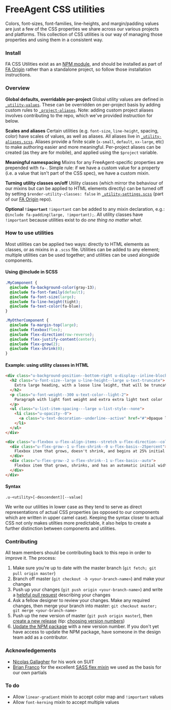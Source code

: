 # FreeAgent CSS utilities
Colors, font-sizes, font-families, line-heights, and margin/padding values are just a few of the CSS properties we share across our various projects and platforms. This collection of CSS utilities is our way of managing those properties and using them in a consistent way.

### Install

FA CSS Utilities exist as an [NPM module](https://www.npmjs.com/package/fa-css-utilities), and should be installed as part of [FA Origin](https://github.com/fac/fa-origin) rather than a standalone project, so follow those installation instructions.

### Overview

**Global defaults, overridable per-project**
Global utility values are defined in [`_utility-values`](https://github.com/fac/fa-css-utilities/blob/master/_utility-values.scss). These can be overridden on per-project basis by adding custom rules to [`_project-aliases`](https://github.com/fac/fa-css-utilities/blob/master/_project-aliases.scss). Note: adding custom project aliases involves contributing to the repo, which we've provided instruction for below.

**Scales and aliases**
Certain utilities (e.g. `font-size`, `line-height`, spacing, color) have scales of values, as well as aliases. All aliases live in [`_utility-aliases.scss`](https://github.com/fac/fa-css-utilities/blob/master/_utility-aliases.scss). Aliases provide a finite scale (`x-small`, `default`, `xx-large`, etc) to make authoring easier and more meaningful. Per-project aliases can be created (as they are for mobile), and applied using the `$project` variable. 

**Meaningful namespacing**
Mixins for any FreeAgent-specific properties are prepended with `fa-`. Simple rule: if we have a custom value for a property (i.e. a value that isn't part of the CSS spec), we have a custom mixin. 

**Turning utility classes on/off**
Utility classes (which mirror the behaviour of our mixins but can be applied to HTML elements directly) can be turned off by setting `$render-utility-classes: false` in [`_utility-settings.scss`](https://github.com/fac/fa-origin/blob/master/assets/scss/_utility-settings.scss) (part of our [FA Origin](https://github.com/fac/fa-origin) repo).

**Optional `!important`**
`!important` can be added to any mixin declaration, e.g.: `@include fa-padding(large, !important);`. All utility classes have `!important` because utilities exist to do _one thing no matter what_.

### How to use utilities

Most utilities can be applied two ways: directly to HTML elements as classes, or as mixins in a `.scss` file. Utilities can be added to any element; multiple utilities can be used together; and utilities can be used alongside components.
 
#### Using @include in SCSS
 
```scss
.MyComponent {
  @include fa-background-color(gray-13);
  @include fa-font-family(default);
  @include fa-font-size(large);
  @include fa-line-height(tight);
  @include fa-text-color(fa-blue);
}

.MyOtherComponent {
  @include fa-margin-top(large);
  @include flexbox(flex);
  @include flex-direction(row-reverse);
  @include flex-justify-content(center);
  @include flex-grow(2);
  @include flex-shrink(0);
}
```

#### Example: using utility classes in HTML
```html
<div class="u-background-position--bottom-right u-display--inline-block u-margin-bottom--default">
  <h2 class="u-font-size--large u-line-height--large u-text-truncate">
    Extra large heading, with a loose line leight, that will be truncated
  </h2>
  <p class="u-font-weight--300 u-text-color--light-2">
    Paragraph with light font weight and extra extra light text color
  </p>
  <ul class="u-list-item-spacing---large u-list-style--none">
    <li class="u-opacity--0">
      <a class="u-text-decoration--underline--active" href="#">Opaque list item containing an anchor that gets a text underline when :active</a>
    </li>
  </ul>
</div>
```

```html
<div class="u-flexbox u-flex-align-items--stretch u-flex-direction--column-reverse">
  <div class="u-flex-grow--1 u-flex-shrink--0 u-flex-basis--25percent">
    Flexbox item that grows, doesn't shrink, and begins at 25% initial width
  </div>
  <div class="u-flex-grow--2 u-flex-shrink--1 u-flex-basis--auto">
    Flexbox item that grows, shrinks, and has an automatic initial width
  </div>
</div>
```

#### Syntax
```
.u-<utility>[-descendent][--value]
```

We write our utilities in lower case as they tend to serve as direct representations of actual CSS properties (as opposed to our components which are written in upper camel case). Keeping the syntax closer to actual CSS not only makes utilties more predictable, it also helps to create a further distinction between components and utilities.

### Contributing
All team members should be contributing back to this repo in order to improve it. The process:

1. Make sure you're up to date with the master branch (`git fetch; git pull origin master`)
2. Branch off master (`git checkout -b <your-branch-name>`) and make your changes
3. Push up your changes (`git push origin <your-branch-name>`) and write a [helpful pull request](https://github.com/blog/1943-how-to-write-the-perfect-pull-request) describing your changes
4. Ask a fellow designer to review your changes. Make any required changes, then merge your branch into master: `git checkout master; git merge <your-branch-name>`
5. Push up the new version of master (`git push origin master`), then [create a new release](https://help.github.com/articles/creating-releases/) (tip: [choosing version numbers](http://semver.org/))
6. [Update the NPM package](https://docs.npmjs.com/getting-started/publishing-npm-packages) with a new version number. If you don't yet have access to update the NPM package, have someone in the design team add as a contributor.


### Acknowledgements
* [Nicolas Gallagher](https://github.com/necolas) for his work on SUIT
* [Brian Franco](https://github.com/mastastealth) for the excellent [SASS flex mixin](https://github.com/mastastealth/sass-flex-mixin) we used as the basis for our own partials

### To do
* Allow `linear-gradient` mixin to accept color map and `!important` values
* Allow `font-kerning` mixin to accept multiple values